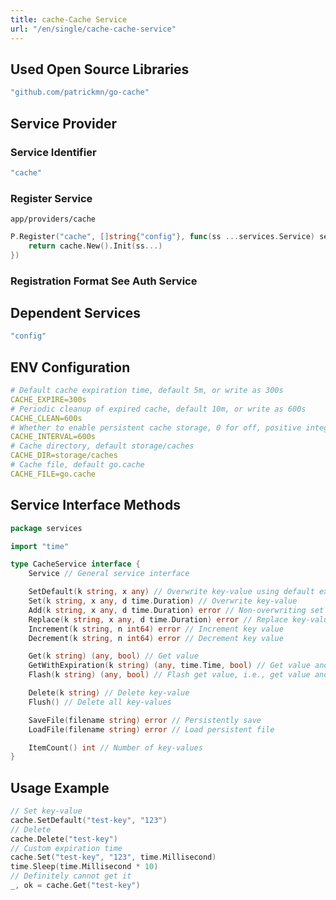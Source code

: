```yaml
---
title: cache-Cache Service
url: "/en/single/cache-cache-service"
---
```


## Used Open Source Libraries

```yaml
"github.com/patrickmn/go-cache"
```


## Service Provider

### Service Identifier

```yaml
"cache"
```


### Register Service

`app/providers/cache`

```go
P.Register("cache", []string{"config"}, func(ss ...services.Service) services.Service {
    return cache.New().Init(ss...)
})
```


### Registration Format See Auth Service


## Dependent Services

```yaml
"config"
```


## ENV Configuration

```yaml
# Default cache expiration time, default 5m, or write as 300s
CACHE_EXPIRE=300s
# Periodic cleanup of expired cache, default 10m, or write as 600s
CACHE_CLEAN=600s
# Whether to enable persistent cache storage, 0 for off, positive integer for how often to save, default 10m
CACHE_INTERVAL=600s
# Cache directory, default storage/caches
CACHE_DIR=storage/caches
# Cache file, default go.cache
CACHE_FILE=go.cache
```


## Service Interface Methods

```go
package services

import "time"

type CacheService interface {
	Service // General service interface

	SetDefault(k string, x any) // Overwrite key-value using default expiration time
	Set(k string, x any, d time.Duration) // Overwrite key-value
	Add(k string, x any, d time.Duration) error // Non-overwriting set key-value, error if key exists
	Replace(k string, x any, d time.Duration) error // Replace key-value, error if key does not exist
	Increment(k string, n int64) error // Increment key value
	Decrement(k string, n int64) error // Decrement key value

	Get(k string) (any, bool) // Get value
	GetWithExpiration(k string) (any, time.Time, bool) // Get value and expiration time
	Flash(k string) (any, bool) // Flash get value, i.e., get value and delete key-value

	Delete(k string) // Delete key-value
	Flush() // Delete all key-values

	SaveFile(filename string) error // Persistently save
	LoadFile(filename string) error // Load persistent file

	ItemCount() int // Number of key-values
}
```


## Usage Example

```go
// Set key-value
cache.SetDefault("test-key", "123")
// Delete
cache.Delete("test-key")
// Custom expiration time
cache.Set("test-key", "123", time.Millisecond)
time.Sleep(time.Millisecond * 10)
// Definitely cannot get it
_, ok = cache.Get("test-key")
```
